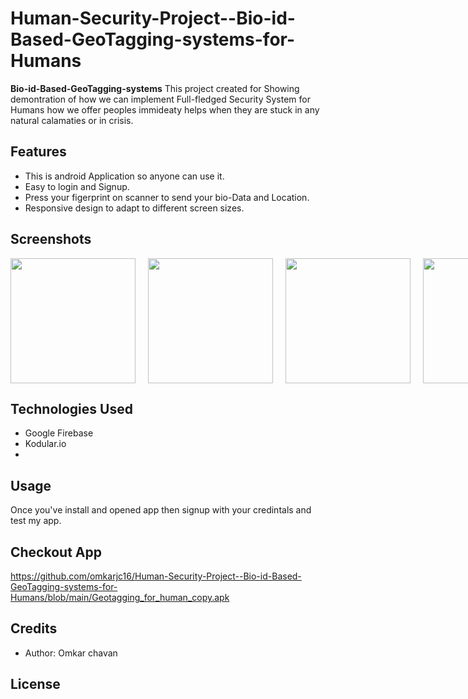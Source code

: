 # Human-Security-Project--Bio-id-Based-GeoTagging-systems-for-Humans
**Bio-id-Based-GeoTagging-systems** This project created for Showing demontration of how we can implement Full-fledged Security System for Humans how we offer peoples immideaty helps when they are stuck in any natural calamaties or in crisis.
## Features

- This is android Application so anyone can use it.
- Easy to login and Signup.
- Press your figerprint on scanner to send your bio-Data and Location.
- Responsive design to adapt to different screen sizes.

## Screenshots
<div style="display: flex; justify-content: space-between;">
    <img src="https://drive.google.com/uc?export=download&id=1exOzcGM16KQt2PrKzJuDUy5jFlr1MKC8" width="200" style="margin-right: 20px;">
    <img src="https://drive.google.com/uc?export=download&id=1L0Na2_bATfENtiKPEttbXbTWziPSgYtw" width="200" style="margin-right: 20px;">
    <img src="https://drive.google.com/uc?export=download&id=1xltRoNE45AGcs8m8b5z1CMcVqvme4SFv" width="200" style="margin-right: 20px;">
    <img src="https://drive.google.com/uc?export=download&id=1NUjpjFHlWvUmhxcwGx_yOHCnBFiESqep" width="200" style="margin-right: 20px;">
    <img src="https://drive.google.com/uc?export=download&id=1NUjpjFHlWvUmhxcwGx_yOHCnBFiESqep" width="200" style="margin-right: 20px;">
    <img src="https://drive.google.com/uc?export=download&id=1qGV_S6_aOqXptEHhbIkb4KG3OepPpSgi" width="200">
</div>



## Technologies Used

- Google Firebase
- Kodular.io
- 
## Usage

Once you've install and opened app then signup with your credintals and test my app.

## Checkout App

https://github.com/omkarjc16/Human-Security-Project--Bio-id-Based-GeoTagging-systems-for-Humans/blob/main/Geotagging_for_human_copy.apk

## Credits

- Author: Omkar chavan

## License

